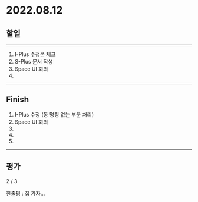 # 2022.08.12

## 할일

------

1. I-Plus 수정본 체크
2. S-Plus 문서 작성
3. Space UI 회의
4. 








------

## Finish

1. I-Plus 수정 (동 명칭 없는 부분 처리)
2. Space UI 회의 
3. 
4. 
5. 


------

## 평가

  2 / 3

한줄평 : 집 가자...